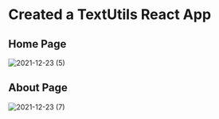 # Created a TextUtils React App

## Home Page
![2021-12-23 (5)](https://user-images.githubusercontent.com/42884781/147260953-a0dd2a9f-43a4-4c62-aeae-3934122f57ae.png)

## About Page
![2021-12-23 (7)](https://user-images.githubusercontent.com/42884781/147260942-3b0a7901-94bd-47c4-9141-559ef7b4e433.png)
